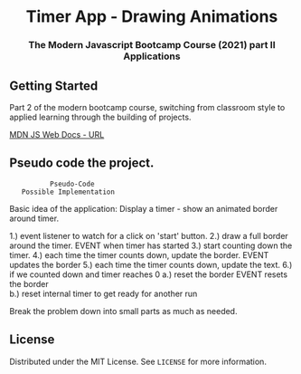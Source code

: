 <h1 align="center">Timer App - Drawing Animations</h1>

<h3 align="center">The Modern Javascript Bootcamp Course (2021) part II Applications</h3>    

<!-- GETTING STARTED -->
## Getting Started
Part 2 of the modern bootcamp course, switching from classroom style to applied learning through the building of projects. 


[MDN JS Web Docs - URL](https://developer.mozilla.org/en-US/docs/Web/javascript)

## Pseudo code the project.
              Pseudo-Code
       Possible Implementation

Basic idea of the application: Display a timer - show an animated border around timer.

1.) event listener to watch for a click on 'start' button.
2.) draw a full border around the timer.                      EVENT when timer has started
3.) start counting down the timer.
4.) each time the timer counts down, update the border.       EVENT updates the border
5.) each time the timer counts down, update the text.
6.) if we counted down and timer reaches 0
a.) reset the border                                          EVENT resets the border                                    
b.) reset internal timer to get ready for another run

Break the problem down into small parts as much as needed.

<!-- LICENSE -->
## License

Distributed under the MIT License. See `LICENSE` for more information.
